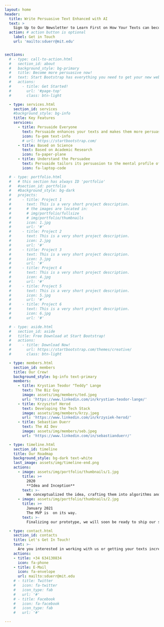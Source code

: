 ```yaml
---
layout: home
header:
  title: Write Persuasive Text Enhanced with AI 
  text: >
    Sign Up to Our Newsletter to Learn First on How Your Texts can become more persuasive with the help of artificial intelligence.
  action: # action button is optional
    label: Get in Touch
    url: 'mailto:sduerr@mit.edu'


sections:
  # - type: call-to-action.html
  #   section_id: about
  #   background_style: bg-primary
  #   title: Become more persuasive now!
  #   text: Start Bootstrap has everything you need to get your new website up and running in no time! All of the templates and themes on Start Bootstrap are open source, free to download, and easy to use. No strings attached!
  #   actions:
  #     - title: Get Started!
  #       url: '#page-top'
  #       class: btn-light

  - type: services.html
    section_id: services
    #background_style: bg-info
    title: Key Features
    services:
      - title: Persuaide Everyone
        text: Persuaide enhances your texts and makes them more persuasive.
        icon: fa-gem text-info
        # url: https://startbootstrap.com/
      - title: Based on Science
        text: Based on Academic Research 
        icon: fa-paper-plane
      - title: Understand the Persuadee
        text: Persuaide tailors its persuasion to the mental profile of the persuadee.  
        icon: fa-laptop-code

  # - type: portfolio.html
  #   # this section has always ID 'portfolio'
  #   #section_id: portfolio
  #   #background_style: bg-dark
  #   projects:
  #     - title: Project 1
  #       text: This is a very short project description.
  #       # the images are located in:
  #       # img/portfolio/fullsize
  #       # img/portfolio/thumbnails
  #       icon: 1.jpg
  #       url: '#'
  #     - title: Project 2
  #       text: This is a very short project description.
  #       icon: 2.jpg
  #       url: '#'
  #     - title: Project 3
  #       text: This is a very short project description.
  #       icon: 3.jpg
  #       url: '#'
  #     - title: Project 4
  #       text: This is a very short project description.
  #       icon: 4.jpg
  #       url: '#'
  #     - title: Project 5
  #       text: This is a very short project description.
  #       icon: 5.jpg
  #       url: '#'
  #     - title: Project 6
  #       text: This is a very short project description.
  #       icon: 6.jpg
  #       url: '#'

  # - type: aside.html
  #   section_id: aside
  #   title: Free Download at Start Bootstrap!
  #   actions:
  #     - title: Download Now!
  #       url: https://startbootstrap.com/themes/creative/
  #       class: btn-light

  - type: members.html
    section_id: members
    title: Our Crew!
    background_style: bg-info text-primary
    members:
      - title: Krystian Teodor "Teddy" Lange
        text: The Biz Guy
        image: assets/img/members/ted.jpeg
        url: 'https://www.linkedin.com/in/krystian-teodor-lange/'
      - title: Krzysztof Herod
        text: Developing the Tech Stack
        image: assets/img/members/krzy.jpeg
        url: 'https://www.linkedin.com/in/krzysiek-herod/'
      - title: Sebastian Duerr
        text: The AI Dev
        image: assets/img/members/seb.jpeg
        url: 'https://www.linkedin.com/in/sebastianduerr/'

  - type: timeline.html
    section_id: timeline
    title: Our Roadmap
    background_style: bg-dark text-white
    last_image: assets/img/timeline-end.png
    actions:
      - image: assets/img/portfolio/thumbnails/1.jpg
        title: >+
          2020
          **Idea and Inception**
        text: >-
          We conceptualized the idea, crafting them into algorithms and did our academic and practical reserach.
      - image: assets/img/portfolio/thumbnails/2.jpg
        title: >+
          January 2021
          The MVP is  on its way.
        text: >-
          Finalizing our prototype, we will soon be ready to ship our solution.

  - type: contact.html
    section_id: contacts
    title: Let's Get In Touch!
    text: >-
      Are you interested in working with us or getting your texts increased in persuasiveness?
    actions:
    - title: +34 634130834
      icon: fa-phone
    - title: E-Mail
      icon: fa-envelope
      url: mailto:sduerr@mit.edu
    # - title: Twitter
    #   icon: fa-twitter
    #   icon_type: fab
    #   url: '#'
    # - title: Facebook
    #   icon: fa-facebook
    #   icon_type: fab
    #   url: '#'

---
```


